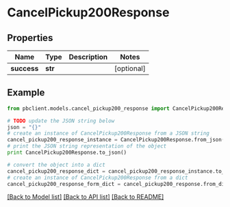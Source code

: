 # CancelPickup200Response


## Properties
Name | Type | Description | Notes
------------ | ------------- | ------------- | -------------
**success** | **str** |  | [optional] 

## Example

```python
from pbclient.models.cancel_pickup200_response import CancelPickup200Response

# TODO update the JSON string below
json = "{}"
# create an instance of CancelPickup200Response from a JSON string
cancel_pickup200_response_instance = CancelPickup200Response.from_json(json)
# print the JSON string representation of the object
print CancelPickup200Response.to_json()

# convert the object into a dict
cancel_pickup200_response_dict = cancel_pickup200_response_instance.to_dict()
# create an instance of CancelPickup200Response from a dict
cancel_pickup200_response_form_dict = cancel_pickup200_response.from_dict(cancel_pickup200_response_dict)
```
[[Back to Model list]](../README.md#documentation-for-models) [[Back to API list]](../README.md#documentation-for-api-endpoints) [[Back to README]](../README.md)


